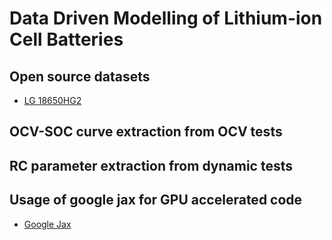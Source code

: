 # Data Driven Modelling of Lithium-ion Cell Batteries
## Open source datasets
- [LG 18650HG2](https://data.mendeley.com/datasets/cp3473x7xv/3)
## OCV-SOC curve extraction from OCV tests
## RC parameter extraction from dynamic tests
## Usage of google jax for GPU accelerated code
- [Google Jax](https://github.com/google/jax)